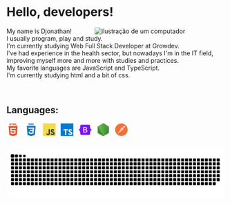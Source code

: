 <h1>Hello, developers!</h1>

<img src="https://raw.githubusercontent.com/MicaelliMedeiros/micaellimedeiros/master/image/computer-illustration.png" alt="ilustração de um computador" min-width="300px" max-width="300px" width="300px" align="right">

<p align="left">
  My name is Djonathan!<br>
  I usually program, play and study.<br>
  I'm currently studying Web Full Stack Developer at Growdev.<br>
  I've had experience in the health sector, but nowadays I'm in the IT field, improving myself more and more with studies and practices.<br>
  My favorite languages are JavaScript and TypeScript.<br>
  I'm currently studying html and a bit of css.<br>
 </p>
 
<br>

<h2>Languages:</h2>

<div>
  <img src="https://github.com/devicons/devicon/blob/master/icons/html5/html5-plain-wordmark.svg" title="HTML5" alt="HTML" width="30" height="30"/>&nbsp;&nbsp;
  <img src="https://github.com/devicons/devicon/blob/master/icons/css3/css3-plain-wordmark.svg"  title="CSS3" alt="CSS" width="30" height="30"/>&nbsp;&nbsp;
  <img src="https://github.com/devicons/devicon/blob/master/icons/javascript/javascript-original.svg" title="JavaScript" alt="JavaScript" width="30" height="30"/>&nbsp;&nbsp;
  <img src="https://github.com/devicons/devicon/blob/master/icons/typescript/typescript-original.svg" title="TypeScript" alt="TypeScript" width="30" height="30"/>&nbsp;&nbsp;
  <img src="https://github.com/devicons/devicon/blob/master/icons/bootstrap/bootstrap-original.svg" title="Bootstrap" alt="Bootstrap" width="30" height="30"/>&nbsp;&nbsp;
  <img src="https://github.com/devicons/devicon/blob/master/icons/nodejs/nodejs-original.svg" title="Nodejs" alt="Nodejs" width="30" height="30"/>&nbsp;&nbsp;
  <img src="https://github.com/devicons/devicon/blob/master/icons/postman/postman-original.svg" title="Postman" alt="Postman" width="30" height="30"/>&nbsp;&nbsp;
</div>

</div>

##

<picture>
  <source
    media="(prefers-color-scheme: dark)"
    srcset="https://raw.githubusercontent.com/platane/snk/output/github-contribution-grid-snake-dark.svg"
  />
  <source
    media="(prefers-color-scheme: light)"
    srcset="https://raw.githubusercontent.com/platane/snk/output/github-contribution-grid-snake.svg"
  />
  <img
    alt="github contribution grid snake animation"
    src="https://raw.githubusercontent.com/platane/snk/output/github-contribution-grid-snake.svg"
  />
</picture>

##




<!---
djon4thaN/djon4thaN is a ✨ special ✨ repository because its `README.md` (this file) appears on your GitHub profile.
You can click the Preview link to take a look at your changes.
--->
